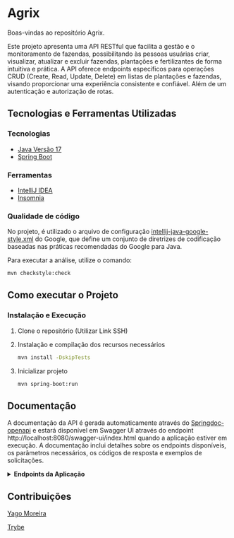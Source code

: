 # Agrix

Boas-vindas ao repositório Agrix.

Este projeto apresenta uma API RESTful que facilita a gestão e o monitoramento de fazendas, possibilitando às pessoas usuárias criar, visualizar, atualizar e excluir fazendas, plantações e fertilizantes de forma intuitiva e prática. A API oferece endpoints específicos para operações CRUD (Create, Read, Update, Delete) em listas de plantações e fazendas, visando proporcionar uma experiência consistente e confiável. Além de um autenticação e autorização de rotas.

## Tecnologias e Ferramentas Utilizadas

### Tecnologias

- [Java Versão 17](https://www.oracle.com/java/technologies/javase/jdk17-archive-downloads.html)
- [Spring Boot](https://spring.io/projects/spring-boot)

### Ferramentas

- [IntelliJ IDEA](https://www.jetbrains.com/pt-br/idea/)
- [Insomnia](https://insomnia.rest/)

### Qualidade de código

No projeto, é utilizado o
arquivo de
configuração [intellij-java-google-style.xml](https://github.com/google/styleguide/blob/gh-pages/intellij-java-google-style.xml)
do Google, que define um conjunto de
diretrizes de codificação baseadas nas práticas recomendadas do Google para Java.

Para executar a análise, utilize o comando:

   ```sh
   mvn checkstyle:check
   ```

## Como executar o Projeto

### Instalação e Execução

1. Clone o repositório (Utilizar Link SSH)

2. Instalação e compilação dos recursos necessários
   ```sh
   mvn install -DskipTests
    ```

3. Inicializar projeto
   ```sh
   mvn spring-boot:run
    ```

## Documentação

A documentação da API é gerada automaticamente através
do [Springdoc-openapi](https://springdoc.org/) e estará disponível em Swagger UI através do
endpoint http://localhost:8080/swagger-ui/index.html
quando a aplicação estiver em execução. A documentação inclui detalhes sobre os endpoints
disponíveis,
os parâmetros necessários, os códigos de resposta e exemplos de solicitações.

<details>
  <summary><strong>Endpoints da Aplicação</strong></summary>

### Criação de Contato

- Método: POST
- URL: /persons
- Descrição: Cria novo usuário

### Autenticação

- Método: POST
- URL: /auth/login
- Descrição: Autenticação de usuário

### Criação de Fazenda

- Método: POST
- URL: /farms
- Descrição: Cria nova fazenda

### Recuperação de Fazendas

- Método: GET
- URL: /farms
- Descrição: Retorna todas as fazendas disponíveis

### Recuperação de Fazenda por ID

- Método: GET
- URL: /farms/{farmId}
- Descrição: Retorna informações de uma fazenda específica

### Criação de Plantação

- Método: POST
- URL: /farms/{farmId}/crops
- Descrição: Cria nova plantação

### Recuperação de Plantações

- Método: GET
- URL: /farms/{farmId}/crops
- Descrição: Retorna todas as plantações disponíveis em uma fazenda específica

>Nota: Os outros endpoints podem ser encontrados na documentação no endpoint /swagger-ui/index.html

</details>

## Contribuições

[Yago Moreira](https://www.linkedin.com/in/yagobmoreira/)

[Trybe](https://www.betrybe.com/)